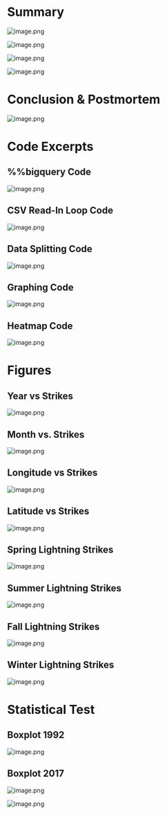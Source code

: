 
# Summary

![image.png](attachment:image.png)

![image.png](attachment:image.png)

![image.png](attachment:image.png)

![image.png](attachment:image.png)

# Conclusion & Postmortem

![image.png](attachment:image.png)

# Code Excerpts

## %%bigquery Code

![image.png](attachment:image.png)

## CSV Read-In Loop Code

![image.png](attachment:image.png)

## Data Splitting Code

![image.png](attachment:image.png)

## Graphing Code

![image.png](attachment:image.png)

## Heatmap Code

![image.png](attachment:image.png)

# Figures

## Year vs Strikes



![image.png](attachment:image.png)



## Month vs. Strikes

![image.png](attachment:image.png)

## Longitude vs Strikes

![image.png](attachment:image.png)

## Latitude vs Strikes

![image.png](attachment:image.png)

## Spring Lightning Strikes

![image.png](attachment:image.png)

## Summer Lightning Strikes

![image.png](attachment:image.png)

## Fall Lightning Strikes

![image.png](attachment:image.png)

## Winter Lightning Strikes

![image.png](attachment:image.png)

# Statistical Test

## Boxplot 1992 

![image.png](attachment:image.png)

## Boxplot 2017 

![image.png](attachment:image.png)

![image.png](attachment:image.png)


```python

```


```python

```
